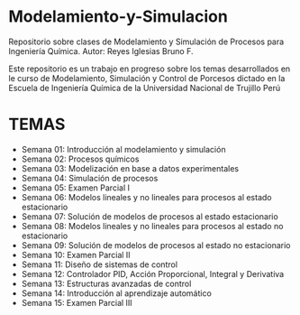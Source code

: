 # Modelamiento-y-Simulacion
Repositorio sobre clases de Modelamiento y Simulación de Procesos para Ingeniería Química. Autor: Reyes Iglesias Bruno F.

Este repositorio es un trabajo en progreso sobre los temas desarrollados en le curso de Modelamiento, Simulación y Control 
de Porcesos dictado en la Escuela de Ingeniería Química de la Universidad Nacional de Trujillo Perú

# TEMAS
- Semana 01: Introducción al modelamiento y simulación
- Semana 02: Procesos químicos
- Semana 03: Modelización en base a datos experimentales
- Semana 04: Simulación de procesos
- Semana 05: Examen Parcial I
- Semana 06: Modelos lineales y no lineales para procesos al estado estacionario
- Semana 07: Solución de modelos de procesos al estado estacionario
- Semana 08: Modelos lineales y no lineales para procesos al estado no estacionario
- Semana 09: Solución de modelos de procesos al estado no estacionario
- Semana 10: Examen Parcial II
- Semana 11: Diseño de sistemas de control
- Semana 12: Controlador PID, Acción Proporcional, Integral y Derivativa
- Semana 13: Estructuras avanzadas de control
- Semana 14: Introducción al aprendizaje automático
- Semana 15: Examen Parcial III
